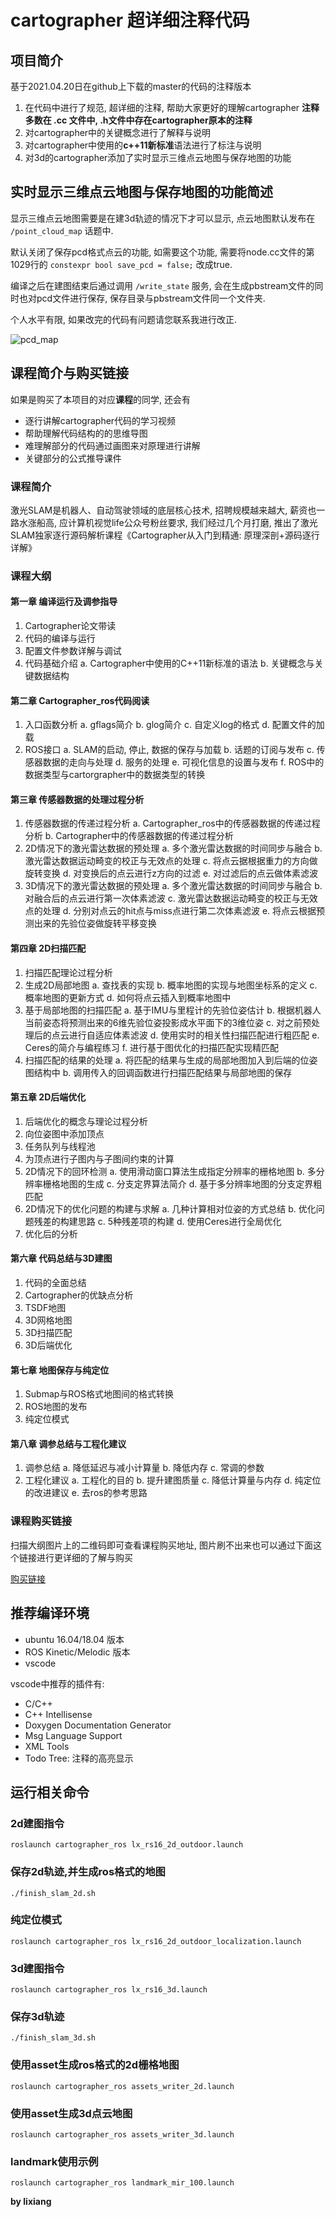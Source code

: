 # cartographer 超详细注释代码

## 项目简介
基于2021.04.20日在github上下载的master的代码的注释版本
1. 在代码中进行了规范, 超详细的注释, 帮助大家更好的理解cartographer
  **注释多数在 .cc 文件中, .h文件中存在cartographer原本的注释**
2. 对cartographer中的关键概念进行了解释与说明
3. 对cartographer中使用的**c++11新标准**语法进行了标注与说明
4. 对3d的cartographer添加了实时显示三维点云地图与保存地图的功能

## 实时显示三维点云地图与保存地图的功能简述
显示三维点云地图需要是在建3d轨迹的情况下才可以显示, 点云地图默认发布在 `/point_cloud_map` 话题中.

默认关闭了保存pcd格式点云的功能, 如需要这个功能, 需要将node.cc文件的第1029行的 `constexpr bool save_pcd = false;` 改成true.

编译之后在建图结束后通过调用 `/write_state` 服务, 会在生成pbstream文件的同时也对pcd文件进行保存, 保存目录与pbstream文件同一个文件夹.

个人水平有限, 如果改完的代码有问题请您联系我进行改正.

![pcd_map](src/cartographer/docs/pcd_map.png)

## 课程简介与购买链接

如果是购买了本项目的对应**课程**的同学, 还会有
- 逐行讲解cartographer代码的学习视频
- 帮助理解代码结构的的思维导图
- 难理解部分的代码通过画图来对原理进行讲解
- 关键部分的公式推导课件

### 课程简介
激光SLAM是机器人、自动驾驶领域的底层核心技术, 招聘规模越来越大, 薪资也一路水涨船高, 应计算机视觉life公众号粉丝要求, 我们经过几个月打磨, 推出了激光SLAM独家逐行源码解析课程《Cartographer从入门到精通: 原理深剖+源码逐行详解》

### 课程大纲

#### 第一章 编译运行及调参指导
1. Cartographer论文带读
2. 代码的编译与运行
3. 配置文件参数详解与调试
4. 代码基础介绍
  a. Cartographer中使用的C++11新标准的语法
  b. 关键概念与关键数据结构

#### 第二章 Cartographer_ros代码阅读
1. 入口函数分析
  a. gflags简介
  b. glog简介
  c. 自定义log的格式
  d. 配置文件的加载
2. ROS接口
  a. SLAM的启动, 停止, 数据的保存与加载
  b. 话题的订阅与发布
  c. 传感器数据的走向与处理
  d. 服务的处理
  e. 可视化信息的设置与发布
  f. ROS中的数据类型与cartorgrapher中的数据类型的转换

#### 第三章 传感器数据的处理过程分析
1. 传感器数据的传递过程分析
  a. Cartographer_ros中的传感器数据的传递过程分析
  b. Cartographer中的传感器数据的传递过程分析
2. 2D情况下的激光雷达数据的预处理
  a. 多个激光雷达数据的时间同步与融合
  b. 激光雷达数据运动畸变的校正与无效点的处理
  c. 将点云据根据重力的方向做旋转变换
  d. 对变换后的点云进行z方向的过滤
  e. 对过滤后的点云做体素滤波
3. 3D情况下的激光雷达数据的预处理
  a. 多个激光雷达数据的时间同步与融合
  b. 对融合后的点云进行第一次体素滤波
  c. 激光雷达数据运动畸变的校正与无效点的处理
  d. 分别对点云的hit点与miss点进行第二次体素滤波
  e. 将点云根据预测出来的先验位姿做旋转平移变换

#### 第四章 2D扫描匹配
1. 扫描匹配理论过程分析
2. 生成2D局部地图
  a. 查找表的实现
  b. 概率地图的实现与地图坐标系的定义
  c. 概率地图的更新方式
  d. 如何将点云插入到概率地图中
3. 基于局部地图的扫描匹配
  a. 基于IMU与里程计的先验位姿估计
  b. 根据机器人当前姿态将预测出来的6维先验位姿投影成水平面下的3维位姿
  c. 对之前预处理后的点云进行自适应体素滤波
  d. 使用实时的相关性扫描匹配进行粗匹配
  e. Ceres的简介与编程练习
  f. 进行基于图优化的扫描匹配实现精匹配
4. 扫描匹配的结果的处理
  a. 将匹配的结果与生成的局部地图加入到后端的位姿图结构中
  b. 调用传入的回调函数进行扫描匹配结果与局部地图的保存

#### 第五章 2D后端优化
1. 后端优化的概念与理论过程分析
2. 向位姿图中添加顶点
3. 任务队列与线程池
4. 为顶点进行子图内与子图间约束的计算
5. 2D情况下的回环检测
  a. 使用滑动窗口算法生成指定分辨率的栅格地图
  b. 多分辨率栅格地图的生成
  c. 分支定界算法简介
  d. 基于多分辨率地图的分支定界粗匹配
6. 2D情况下的优化问题的构建与求解
  a. 几种计算相对位姿的方式总结
  b. 优化问题残差的构建思路
  c. 5种残差项的构建
  d. 使用Ceres进行全局优化
7. 优化后的分析

#### 第六章 代码总结与3D建图
1. 代码的全面总结
2. Cartographer的优缺点分析
3. TSDF地图
4. 3D网格地图
5. 3D扫描匹配
6. 3D后端优化

#### 第七章 地图保存与纯定位
1. Submap与ROS格式地图间的格式转换
2. ROS地图的发布
3. 纯定位模式

#### 第八章 调参总结与工程化建议
1. 调参总结
  a. 降低延迟与减小计算量
  b. 降低内存
  c. 常调的参数
2. 工程化建议
  a. 工程化的目的
  b. 提升建图质量
  c. 降低计算量与内存
  d. 纯定位的改进建议
  e. 去ros的参考思路

### 课程购买链接
扫描大纲图片上的二维码即可查看课程购买地址, 图片刷不出来也可以通过下面这个链接进行更详细的了解与购买

[购买链接](https://mp.weixin.qq.com/s/5RV3ZWFiFykIBjSllFQcAQ)

## 推荐编译环境
- ubuntu 16.04/18.04 版本
- ROS Kinetic/Melodic 版本
- vscode

vscode中推荐的插件有: 
- C/C++
- C++ Intellisense
- Doxygen Documentation Generator
- Msg Language Support
- XML Tools
- Todo Tree: 注释的高亮显示


## 运行相关命令

### 2d建图指令
`roslaunch cartographer_ros lx_rs16_2d_outdoor.launch`

### 保存2d轨迹,并生成ros格式的地图
`./finish_slam_2d.sh`

### 纯定位模式
`roslaunch cartographer_ros lx_rs16_2d_outdoor_localization.launch`

### 3d建图指令
`roslaunch cartographer_ros lx_rs16_3d.launch`

### 保存3d轨迹
`./finish_slam_3d.sh`

### 使用asset生成ros格式的2d栅格地图
`roslaunch cartographer_ros assets_writer_2d.launch`

### 使用asset生成3d点云地图
`roslaunch cartographer_ros assets_writer_3d.launch`

### landmark使用示例
`roslaunch cartographer_ros landmark_mir_100.launch`


**by lixiang**
